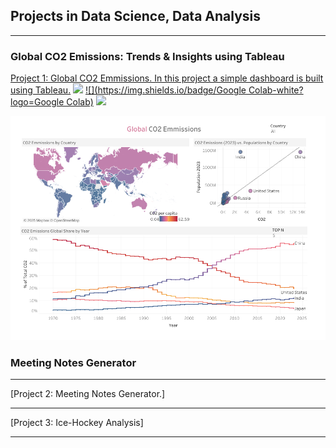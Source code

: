 ## Projects in Data Science, Data Analysis 

---

### Global CO2 Emissions: Trends & Insights using Tableau

[Project 1: Global CO2 Emmissions. In this project a simple dashboard is built using Tableau.](/sample_page.md)
[![](https://img.shields.io/badge/Python-white?logo=Python)](#)
[![](https://img.shields.io/badge/Google Colab-white?logo=Google Colab)](#)
[![](https://img.shields.io/badge/Tableau-white?logo=Tableau)](#)

<img src="images/global_co2.png?raw=true"/>

### Meeting Notes Generator
---
[Project 2: Meeting Notes Generator.]

---
[Project 3: Ice-Hockey Analysis]


---


